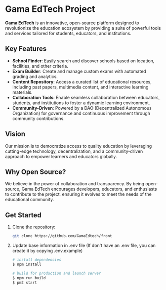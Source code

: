 # Gama EdTech Project  

**Gama EdTech** is an innovative, open-source platform designed to revolutionize the education ecosystem by providing a suite of powerful tools and services tailored for students, educators, and institutions.  

## Key Features  
- **School Finder**: Easily search and discover schools based on location, facilities, and other criteria.  
- **Exam Builder**: Create and manage custom exams with automated grading and analytics.  
- **Content Repository**: Access a curated list of educational resources, including past papers, multimedia content, and interactive learning materials.  
- **Collaboration Tools**: Enable seamless collaboration between educators, students, and institutions to foster a dynamic learning environment.  
- **Community-Driven**: Powered by a DAO (Decentralized Autonomous Organization) for governance and continuous improvement through community contributions.  

## Vision  
Our mission is to democratize access to quality education by leveraging cutting-edge technology, decentralization, and a community-driven approach to empower learners and educators globally.  

## Why Open Source?  
We believe in the power of collaboration and transparency. By being open-source, Gama EdTech encourages developers, educators, and enthusiasts to contribute to the project, ensuring it evolves to meet the needs of the educational community.  

## Get Started  
1. Clone the repository:  
   ```bash
   git clone https://github.com/GamaEdtech/front

2. Update base information in .env file (If don't have an .env file, you can create it by copying .env.example) 

    ```bash
    # install dependencies
    $ npm install

    # build for production and launch server
    $ npm run build
    $ pm2 start

    ```
